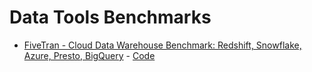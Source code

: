 # Data Tools Benchmarks

- [FiveTran - Cloud Data Warehouse Benchmark: Redshift, Snowflake, Azure, Presto, BigQuery](https://fivetran.com/blog/warehouse-benchmark) - [Code](https://github.com/fivetran/benchmark)
